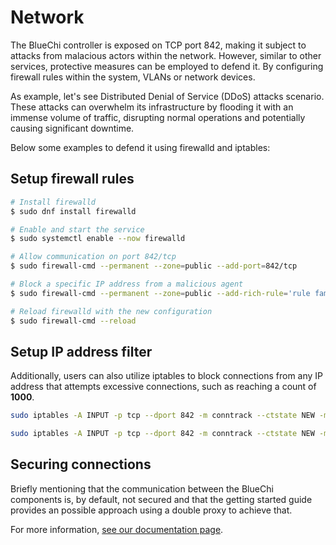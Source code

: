 <!-- markdownlint-disable-file MD013 MD033 -->
# Network

The BlueChi controller is exposed on TCP port 842, making it subject to attacks from malacious actors within the network. However, similar to other services, protective measures can be employed to defend it. By configuring firewall rules within the system, VLANs or network devices.

As example, let's see Distributed Denial of Service (DDoS) attacks scenario. These attacks can overwhelm its infrastructure by flooding it with an immense volume of traffic, disrupting normal operations and potentially causing significant downtime.

Below some examples to defend it using firewalld and iptables:

## Setup firewall rules

``` bash
# Install firewalld
$ sudo dnf install firewalld

# Enable and start the service
$ sudo systemctl enable --now firewalld

# Allow communication on port 842/tcp
$ sudo firewall-cmd --permanent --zone=public --add-port=842/tcp

# Block a specific IP address from a malicious agent
$ sudo firewall-cmd --permanent --zone=public --add-rich-rule='rule family="ipv4" source address="ADD_HERE_MALICIOUS_IP_FROM_BAD_ACTOR" port port="842" protocol="tcp" drop'

# Reload firewalld with the new configuration
$ sudo firewall-cmd --reload
```

## Setup IP address filter

Additionally, users can also utilize iptables to block connections from any IP address that attempts excessive connections, such as reaching a count of **1000**.

``` bash
sudo iptables -A INPUT -p tcp --dport 842 -m conntrack --ctstate NEW -m recent --name BLUECHIRULE --set

sudo iptables -A INPUT -p tcp --dport 842 -m conntrack --ctstate NEW -m recent --name BLUECHIRULE --update --seconds 60 --hitcount 5 -j DROP
```

## Securing connections

Briefly mentioning that the communication between the BlueChi components is, by default, not secured and that the getting started guide provides an possible approach using a double proxy to achieve that.

For more information, [see our documentation page](../getting_started/securing_multi_node.md).
